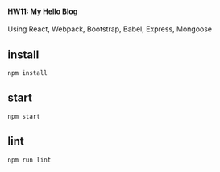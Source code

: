 #### HW11: My Hello Blog

Using React, Webpack, Bootstrap, Babel, Express, Mongoose

## install
```
npm install
```

## start
```
npm start
```

## lint
```
npm run lint
```
